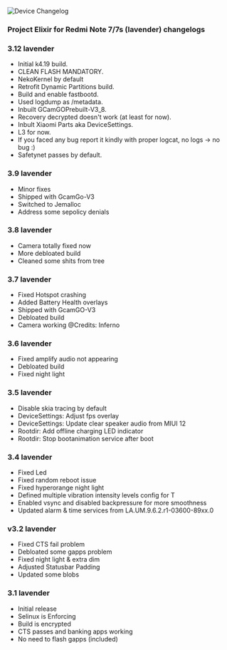 ![Device Changelog](https://i.imgur.com/C0Wcdr5.png)

### Project Elixir for Redmi Note 7/7s (lavender) changelogs

### 3.12 lavender
- Initial k4.19 build.
- CLEAN FLASH MANDATORY.
- NekoKernel by default
- Retrofit Dynamic Partitions build.
- Build and enable fastbootd.
- Used logdump as /metadata.
- Inbuilt GCamGOPrebuilt-V3_8.
- Recovery decrypted doesn't work (at least for now).
- Inbult Xiaomi Parts aka DeviceSettings.
- L3 for now.
- If you faced any bug report it kindly with proper logcat, no logs -> no bug :)
- Safetynet passes by default.

### 3.9 lavender

- Minor fixes
- Shipped with GcamGo-V3
- Switched to Jemalloc
- Address some sepolicy denials

### 3.8 lavender

- Camera totally fixed now
- More debloated build
- Cleaned some shits from tree

### 3.7 lavender

- Fixed Hotspot crashing
- Added Battery Health overlays
- Shipped with GcamGO-V3
- Debloated build
- Camera working @Credits: Inferno

### 3.6 lavender
- Fixed amplify audio not appearing
- Debloated build
- Fixed night light

### 3.5 lavender

- Disable skia tracing by default
- DeviceSettings: Adjust fps overlay
- DeviceSettings: Update clear speaker audio from MIUI 12
- Rootdir: Add offline charging LED indicator
- Rootdir: Stop bootanimation service after boot

### 3.4 lavender

- Fixed Led
- Fixed random reboot issue
- Fixed hyperorange night light
- Defined multiple vibration intensity levels config for T
- Enabled vsync and disabled backpressure for more smoothness
- Updated alarm & time services from LA.UM.9.6.2.r1-03600-89xx.0

### v3.2 lavender

- Fixed CTS fail problem
- Debloated some gapps problem
- Fixed night light & extra dim
- Adjusted Statusbar Padding
- Updated some blobs

### 3.1 lavender

- Initial release
- Selinux is Enforcing
- Build is encrypted
- CTS passes and banking apps working
- No need to flash gapps (included)
